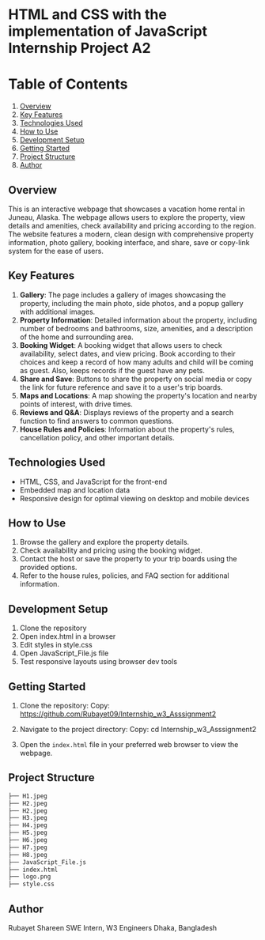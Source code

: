 # HTML and CSS with the implementation of JavaScript Internship Project A2
# Table of Contents 
1. [Overview](#overview) 
2. [Key Features](#key-features) 
3.  [Technologies Used](#technologies-used) 
4. [How to Use](#how-to-use) 
5. [Development Setup](#development-setup) 
6. [Getting Started](#getting-started) 
7. [Project Structure](#project-structure) 
8. [Author](#author)


## Overview
This is an interactive webpage that showcases a vacation home rental in Juneau, Alaska. The webpage allows users to explore the property, view details and amenities, check availability and pricing according to the region. The website features a modern, clean design with comprehensive property information, photo gallery, booking interface, and share, save or copy-link system for the ease of users.

## Key Features
1. **Gallery**: The page includes a gallery of images showcasing the property, including the main photo, side photos, and a popup gallery with additional images.
2. **Property Information**: Detailed information about the property, including number of bedrooms and bathrooms, size, amenities, and a description of the home and surrounding area.
3. **Booking Widget**: A booking widget that allows users to check availability, select dates, and view pricing. Book according to their choices and keep a record of how many adults and child will be coming as guest. Also, keeps records if the guest have any pets.
4. **Share and Save**: Buttons to share the property on social media or copy the link for future reference and save it to a user's trip boards.
5. **Maps and Locations**: A map showing the property's location and nearby points of interest, with drive times.
6. **Reviews and Q&A**: Displays reviews of the property and a search function to find answers to common questions.
7. **House Rules and Policies**: Information about the property's rules, cancellation policy, and other important details.

## Technologies Used
- HTML, CSS, and JavaScript for the front-end
- Embedded map and location data
- Responsive design for optimal viewing on desktop and mobile devices

## How to Use
1. Browse the gallery and explore the property details.
2. Check availability and pricing using the booking widget.
3. Contact the host or save the property to your trip boards using the provided options.
4. Refer to the house rules, policies, and FAQ section for additional information.
## Development Setup
1. Clone the repository
2. Open index.html in a browser
3. Edit styles in style.css
4. Open JavaScript_File.js file
5. Test responsive layouts using browser dev tools
## Getting Started

1.  Clone the repository:
Copy: https://github.com/Rubayet09/Internship_w3_Asssignment2

2.  Navigate to the project directory:
Copy: cd Internship_w3_Asssignment2


3.  Open the `index.html` file in your preferred web browser to view the webpage.


## Project Structure

```md   
├── H1.jpeg
├── H2.jpeg
├── H2.jpeg
├── H3.jpeg
├── H4.jpeg
├── H5.jpeg
├── H6.jpeg
├── H7.jpeg
├── H8.jpeg
├── JavaScript_File.js
├── index.html
├── logo.png
├── style.css


```

## Author

Rubayet Shareen
SWE Intern, W3 Engineers
Dhaka, Bangladesh
